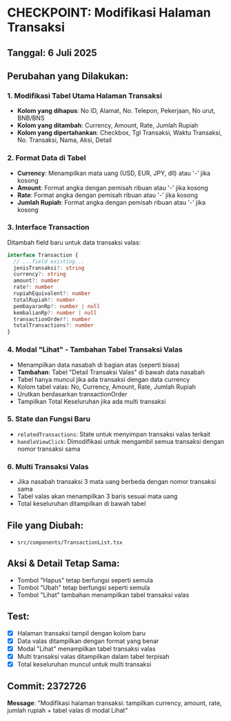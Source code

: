 # CHECKPOINT: Modifikasi Halaman Transaksi

## Tanggal: 6 Juli 2025

## Perubahan yang Dilakukan:

### 1. Modifikasi Tabel Utama Halaman Transaksi
- **Kolom yang dihapus**: No ID, Alamat, No. Telepon, Pekerjaan, No urut, BNB/BNS
- **Kolom yang ditambah**: Currency, Amount, Rate, Jumlah Rupiah
- **Kolom yang dipertahankan**: Checkbox, Tgl Transaksi, Waktu Transaksi, No. Transaksi, Nama, Aksi, Detail

### 2. Format Data di Tabel
- **Currency**: Menampilkan mata uang (USD, EUR, JPY, dll) atau '-' jika kosong
- **Amount**: Format angka dengan pemisah ribuan atau '-' jika kosong  
- **Rate**: Format angka dengan pemisah ribuan atau '-' jika kosong
- **Jumlah Rupiah**: Format angka dengan pemisah ribuan atau '-' jika kosong

### 3. Interface Transaction
Ditambah field baru untuk data transaksi valas:
```typescript
interface Transaction {
  // ...field existing...
  jenisTransaksi?: string
  currency?: string
  amount?: number  
  rate?: number
  rupiahEquivalent?: number
  totalRupiah?: number
  pembayaranRp?: number | null
  kembalianRp?: number | null
  transactionOrder?: number
  totalTransactions?: number
}
```

### 4. Modal "Lihat" - Tambahan Tabel Transaksi Valas
- Menampilkan data nasabah di bagian atas (seperti biasa)
- **Tambahan**: Tabel "Detail Transaksi Valas" di bawah data nasabah
- Tabel hanya muncul jika ada transaksi dengan data currency
- Kolom tabel valas: No, Currency, Amount, Rate, Jumlah Rupiah
- Urutkan berdasarkan transactionOrder
- Tampilkan Total Keseluruhan jika ada multi transaksi

### 5. State dan Fungsi Baru
- `relatedTransactions`: State untuk menyimpan transaksi valas terkait
- `handleViewClick`: Dimodifikasi untuk mengambil semua transaksi dengan nomor transaksi sama

### 6. Multi Transaksi Valas  
- Jika nasabah transaksi 3 mata uang berbeda dengan nomor transaksi sama
- Tabel valas akan menampilkan 3 baris sesuai mata uang
- Total keseluruhan ditampilkan di bawah tabel

## File yang Diubah:
- `src/components/TransactionList.tsx`

## Aksi & Detail Tetap Sama:
- Tombol "Hapus" tetap berfungsi seperti semula
- Tombol "Ubah" tetap berfungsi seperti semula  
- Tombol "Lihat" tambahan menampilkan tabel transaksi valas

## Test:
- [x] Halaman transaksi tampil dengan kolom baru
- [x] Data valas ditampilkan dengan format yang benar
- [x] Modal "Lihat" menampilkan tabel transaksi valas
- [x] Multi transaksi valas ditampilkan dalam tabel terpisah
- [x] Total keseluruhan muncul untuk multi transaksi

## Commit: 2372726
**Message**: "Modifikasi halaman transaksi: tampilkan currency, amount, rate, jumlah rupiah + tabel valas di modal Lihat"
